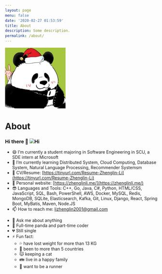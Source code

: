 ```yaml
---
layout: page
menu: false
date: '2020-02-27 01:53:59'
title: About
description: Some description.
permalink: /about/
---
```


<img class="img-rounded" src="/assets/img/uploads/profile.jpg" alt="Thiago Rossener" width="200">

# About

### Hi there 👋 <img src="https://emojis.slackmojis.com/emojis/images/1588866973/8934/hellokittydance.gif?1588866973" alt="Hi" width="42" />

- 😄 I’m currently a student majoring in Software Engineering in SCU, a SDE intern at Microsoft
- 🌱 I’m currently learning Distributed System, Cloud Computing, Database System, Natural Language Processing, Recommender Systemsm
- 🥳 CV/Resume: [https://tinyurl.com/Resume-Zhenglin-Li](https://tinyurl.com/Resume-Zhenglin-Li)
- 🤣 Personal website: [https://zhenglinli.me/](https://zhenglinli.me/)
- 😎 Languages and Tools: C++, Go, Java, C#, Python, HTML/CSS, JavaScript, SQL, Bash, PowerShell, AWS, Docker, MySQL, Redis, MongoDB, SQLite, Elasticsearch, Kafka, Git, Linux, Django, React, Spring Boot, MyBatis, Maven, Node.JS
- 📫 How to reach me: [lizhenglin2001@gmail.com](lizhenglin2001@gmail.com)
<!-- - 👊 Pronouns: he/him/his -->
- 💬 Ask me about anything
- 🐼 Full-time panda and part-time coder
- 💔 Still single
- ⚡ Fun fact:
  - 💦 have lost weight for more than 13 KG
  - 👀 been to more than 5 countries
  - 😽 keeping a cat
  - 👪 live in a happy family
  - 🏃 want to be a runner
